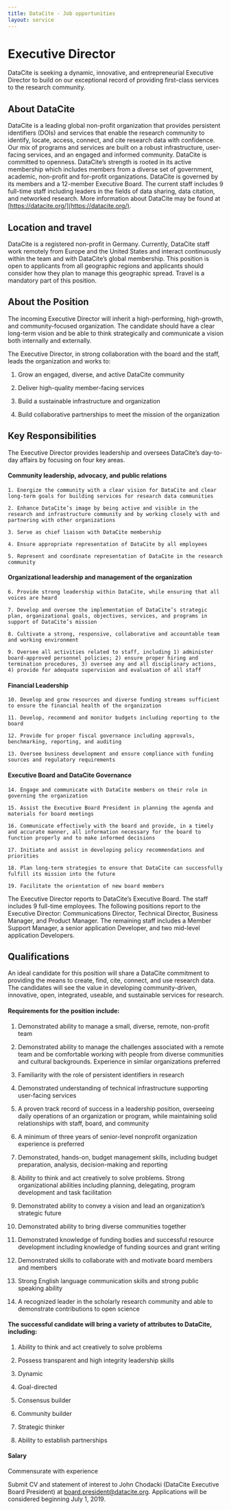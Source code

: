 ```yaml
---
title: DataCite - Job opportunities
layout: service
---
```


# Executive Director

DataCite is seeking a dynamic, innovative, and entrepreneurial Executive Director to build on our exceptional record of providing first-class services to the research community.

## About DataCite

DataCite is a leading global non-profit organization that provides persistent identifiers (DOIs) and services that enable the research community to identify, locate, access, connect, and cite research data with confidence. Our mix of programs and services are built on a robust infrastructure, user-facing services, and an engaged and informed community. DataCite is committed to openness. DataCite’s strength is rooted in its active membership which includes members from a diverse set of government, academic, non-profit and for-profit organizations. DataCite is governed by its members and a 12-member Executive Board. The current staff includes 9 full-time staff including leaders in the fields of data sharing, data citation, and networked research. More information about DataCite may be found at [https://datacite.org/](https://datacite.org/).

## Location and travel

DataCite is a registered non-profit in Germany. Currently, DataCite staff work remotely from Europe and the United States and interact continuously within the team and with DataCite’s global membership. This position is open to applicants from all geographic regions and applicants should consider how they plan to manage this geographic spread. Travel is a mandatory part of this position.

## About the Position

The incoming Executive Director will inherit a high-performing, high-growth, and community-focused organization. The candidate should have a clear long-term vision and be able to think strategically and communicate a vision both internally and externally.

The Executive Director, in strong collaboration with the board and the staff, leads the organization and works to:

1. Grow an engaged, diverse, and active DataCite community

2. Deliver high-quality member-facing services

3. Build a sustainable infrastructure and organization

4. Build collaborative partnerships to meet the mission of the organization

## Key Responsibilities

The Executive Director provides leadership and oversees DataCite’s day-to-day affairs by focusing on four key areas.

#### Community leadership, advocacy, and public relations

    1. Energize the community with a clear vision for DataCite and clear long-term goals for building services for research data communities 

    2. Enhance DataCite’s image by being active and visible in the research and infrastructure community and by working closely with and partnering with other organizations

    3. Serve as chief liaison with DataCite membership

    4. Ensure appropriate representation of DataCite by all employees

    5. Represent and coordinate representation of DataCite in the research community

#### Organizational leadership and management of the organization

    6. Provide strong leadership within DataCite, while ensuring that all voices are heard

    7. Develop and oversee the implementation of DataCite’s strategic plan, organizational goals, objectives, services, and programs in support of DataCite’s mission

    8. Cultivate a strong, responsive, collaborative and accountable team and working environment

    9. Oversee all activities related to staff, including 1) administer board-approved personnel policies; 2) ensure proper hiring and termination procedures, 3) oversee any and all disciplinary actions, 4) provide for adequate supervision and evaluation of all staff

#### Financial Leadership

    10. Develop and grow resources and diverse funding streams sufficient to ensure the financial health of the organization

    11. Develop, recommend and monitor budgets including reporting to the board

    12. Provide for proper fiscal governance including approvals, benchmarking, reporting, and auditing

    13. Oversee business development and ensure compliance with funding sources and regulatory requirements

#### Executive Board and DataCite Governance

    14. Engage and communicate with DataCite members on their role in governing the organization

    15. Assist the Executive Board President in planning the agenda and materials for board meetings

    16. Communicate effectively with the board and provide, in a timely and accurate manner, all information necessary for the board to function properly and to make informed decisions

    17. Initiate and assist in developing policy recommendations and priorities

    18. Plan long-term strategies to ensure that DataCite can successfully fulfill its mission into the future

    19. Facilitate the orientation of new board members

The Executive Director reports to DataCite’s Executive Board. The staff includes 9 full-time employees. The following positions report to the Executive Director: Communications Director, Technical Director, Business Manager, and Product Manager. The remaining staff includes a Member Support Manager, a senior application Developer, and two mid-level application Developers. 

## Qualifications

An ideal candidate for this position will share a DataCite commitment to providing the means to create, find, cite, connect, and use research data. The candidates will see the value in developing community-driven, innovative, open, integrated, useable, and sustainable services for research.

#### Requirements for the position include:

1. Demonstrated ability to manage a small, diverse, remote, non-profit team

2. Demonstrated ability to manage the challenges associated with a remote team and be comfortable working with people from diverse communities and cultural backgrounds. Experience in similar organizations preferred

3. Familiarity with the role of persistent identifiers in research

4. Demonstrated understanding of technical infrastructure supporting user-facing services

5. A proven track record of success in a leadership position, overseeing daily operations of an organization or program, while maintaining solid relationships with staff, board, and community

6. A minimum of three years of senior-level nonprofit organization experience is preferred

7. Demonstrated, hands-on, budget management skills, including budget preparation, analysis, decision-making and reporting

8. Ability to think and act creatively to solve problems. Strong organizational abilities including planning, delegating, program development and task facilitation

9. Demonstrated ability to convey a vision and lead an organization’s strategic future

10. Demonstrated ability to bring diverse communities together

11. Demonstrated knowledge of funding bodies and successful resource development including knowledge of funding sources and grant writing

12. Demonstrated skills to collaborate with and motivate board members and members

13. Strong English language communication skills and strong public speaking ability

14. A recognized leader in the scholarly research community and able to demonstrate contributions to open science

#### The successful candidate will bring a variety of attributes to DataCite, including:

1. Ability to think and act creatively to solve problems

2. Possess transparent and high integrity leadership skills

3. Dynamic 

4. Goal-directed

5. Consensus builder

6. Community builder

7. Strategic thinker

8. Ability to establish partnerships

#### Salary 

Commensurate with experience

Submit CV and statement of interest to John Chodacki (DataCite Executive Board President) at [board.president@datacite.org](mailto:board.president@datacite.org).  Applications will be considered beginning July 1, 2019.  
